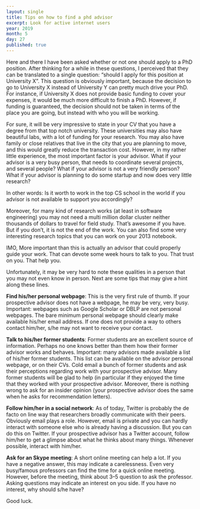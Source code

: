 ```yaml
---
layout: single
title: Tips on how to find a phd advisor
excerpt: Look for active internet users
year: 2019
month: 5
day: 27
published: true
---
```


Here and there I have been asked whether or not one should apply to a PhD position. After thinking for a while in these questions, I perceived that they can be translated to a single question: “should I apply for this position at University X”. This question is obviously important, because the decision to go to University X instead of University Y can pretty much drive your PhD. For instance, if University X does not provide basic funding to cover your expenses, it would be much more difficult to finish a PhD. However, if funding is guaranteed, the decision should not be taken in terms of the place you are going, but instead with who you will be working.

For sure, it will be very impressive to state in your CV that you have a degree from that top notch university. These universities may also have beautiful labs, with a lot of funding for your research. You may also have family or close relatives that live in the city that you are planning to move, and this would greatly reduce the transaction cost. However, in my rather little experience, the most important factor is your advisor. What if your advisor is a very busy person, that needs to coordinate several projects, and several people? What if your advisor is not a very friendly person? What if your advisor is planning to do some startup and now does very little research?

In other words: Is it worth to work in the top CS school in the world if you advisor is not available to support you accordingly?

Moreover, for many kind of research works (at least in software engineering) you may not need a multi million dollar cluster neither thousands of dollars to travel for field study. That’s awesome if you have. But if you don’t, it is not the end of the work. You can also find some very interesting research topics that you can work on your 2013 notebook.

IMO, More important than this is actually an advisor that could properly guide your work. That can devote some week hours to talk to you. That trust on you. That help you.

Unfortunately, it may be very hard to note these qualities in a person that you may not even know in person. Next are some tips that may give a hint along these lines.

**Find his/her personal webpage**: This is the very first rule of thumb. If your prospective advisor does not have a webpage, he may be very, very busy. Important: webpages such as Google Scholar or DBLP are not personal webpages. The bare minimum personal webpage should clearly make available his/her email address. If one does not provide a way to others contact him/her, s/he may not want to receive your contact.

**Talk to his/her former students**: Former students are an excellent source of information. Perhaps no one knows better than them how their former advisor works and behaves. Important: many advisors made available a list of his/her former students. This list can be available on the advisor personal webpage, or on their CVs. Cold email a bunch of former students and ask their perceptions regarding work with your prospective advisor. Many former students will be glad to help (in particular if they enjoyed the time that they worked with your prospective advisor. Moreover, there is nothing wrong to ask for an insider opinion (your prospective advisor does the same when he asks for recommendation letters).

**Follow him/her in a social network**: As of today, Twitter is probably the de facto on line way that researchers broadly communicate with their peers. Obviously email plays a role. However, email is private and you can hardly interact with someone else who is already having a discussion. But you can do this on Twitter. If your prospective advisor has a Twitter account, follow him/her to get a glimpse about what he thinks about many things. Whenever possible, interact with him/her.  

**Ask for an Skype meeting**: A short online meeting can help a lot. If you have a negative answer, this may indicate a carelessness. Even very busy/famous professors can find the time for a quick online meeting. However, before the meeting, think about 3–5 question to ask the professor. Asking questions may indicate an interest on you side. If you have no interest, why should s/he have?

Good luck.

